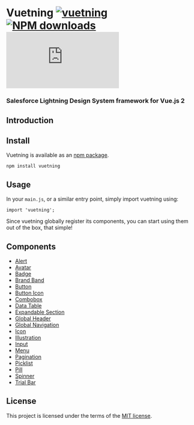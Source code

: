 # Vuetning [![vuetning](https://img.shields.io/npm/v/vuetning.svg)](https://www.npmjs.org/package/vuetning) [![NPM downloads](https://img.shields.io/npm/dt/vuetning.svg)](https://npmjs.org/package/vuetning) ![gzip size](http://img.badgesize.io/https://unpkg.com/vuetning/dist/vuetning.common.js?compression=gzip&label=gzip%20size)
### Salesforce Lightning Design System framework for Vue.js 2

## Introduction

## Install

Vuetning is available as an [npm package](https://www.npmjs.com/package/vuetning).

```
npm install vuetning
```

## Usage

In your `main.js`, or a similar entry point, simply import vuetning using:

```vue
import 'vuetning';
```

Since vuetning globally register its components, you can start using them out of the box, that simple!

## Components

* [Alert](/src/components/Alert)
* [Avatar](/src/components/Avatar)
* [Badge](/src/components/Badge)
* [Brand Band](/src/components/BrandBand)
* [Button](/src/components/Button)
* [Button Icon](/src/components/ButtonIcon)
* [Combobox](/src/components/Combobox)
* [Data Table](/src/components/DataTable)
* [Expandable Section](/src/components/ExpandableSection)
* [Global Header](/src/components/GlobalHeader)
* [Global Navigation](/src/components/GlobalNavigation)
* [Icon](/src/components/Icon)
* [Illustration](/src/components/Illustration)
* [Input](/src/components/Input)
* [Menu](/src/components/Menu)
* [Pagination](/src/components/Pagination)
* [Picklist](/src/components/Picklist)
* [Pill](/src/components/Pill)
* [Spinner](/src/components/Spinner)
* [Trial Bar](/src/components/TrialBar)

## License

This project is licensed under the terms of the [MIT license](/LICENSE).